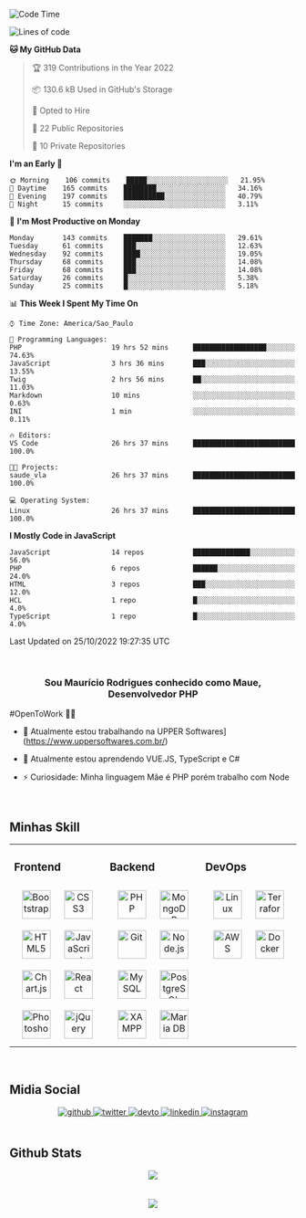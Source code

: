 <!--START_SECTION:waka-->
![Code Time](http://img.shields.io/badge/Code%20Time-905%20hrs%2042%20mins-blue)

![Lines of code](https://img.shields.io/badge/From%20Hello%20World%20I%27ve%20Written-5%20Million%20lines%20of%20code-blue)

**🐱 My GitHub Data** 

> 🏆 319 Contributions in the Year 2022
 > 
> 📦 130.6 kB Used in GitHub's Storage 
 > 
> 💼 Opted to Hire
 > 
> 📜 22 Public Repositories 
 > 
> 🔑 10 Private Repositories  
 > 
**I'm an Early 🐤** 

```text
🌞 Morning    106 commits    █████░░░░░░░░░░░░░░░░░░░░   21.95% 
🌆 Daytime    165 commits    ████████░░░░░░░░░░░░░░░░░   34.16% 
🌃 Evening    197 commits    ██████████░░░░░░░░░░░░░░░   40.79% 
🌙 Night      15 commits     ░░░░░░░░░░░░░░░░░░░░░░░░░   3.11%

```
📅 **I'm Most Productive on Monday** 

```text
Monday       143 commits    ███████░░░░░░░░░░░░░░░░░░   29.61% 
Tuesday      61 commits     ███░░░░░░░░░░░░░░░░░░░░░░   12.63% 
Wednesday    92 commits     ████░░░░░░░░░░░░░░░░░░░░░   19.05% 
Thursday     68 commits     ███░░░░░░░░░░░░░░░░░░░░░░   14.08% 
Friday       68 commits     ███░░░░░░░░░░░░░░░░░░░░░░   14.08% 
Saturday     26 commits     █░░░░░░░░░░░░░░░░░░░░░░░░   5.38% 
Sunday       25 commits     █░░░░░░░░░░░░░░░░░░░░░░░░   5.18%

```


📊 **This Week I Spent My Time On** 

```text
⌚︎ Time Zone: America/Sao_Paulo

💬 Programming Languages: 
PHP                      19 hrs 52 mins      ██████████████████░░░░░░░   74.63% 
JavaScript               3 hrs 36 mins       ███░░░░░░░░░░░░░░░░░░░░░░   13.55% 
Twig                     2 hrs 56 mins       ██░░░░░░░░░░░░░░░░░░░░░░░   11.03% 
Markdown                 10 mins             ░░░░░░░░░░░░░░░░░░░░░░░░░   0.63% 
INI                      1 min               ░░░░░░░░░░░░░░░░░░░░░░░░░   0.11%

🔥 Editors: 
VS Code                  26 hrs 37 mins      █████████████████████████   100.0%

🐱‍💻 Projects: 
saude_vla                26 hrs 37 mins      █████████████████████████   100.0%

💻 Operating System: 
Linux                    26 hrs 37 mins      █████████████████████████   100.0%

```

**I Mostly Code in JavaScript** 

```text
JavaScript               14 repos            ██████████████░░░░░░░░░░░   56.0% 
PHP                      6 repos             ██████░░░░░░░░░░░░░░░░░░░   24.0% 
HTML                     3 repos             ███░░░░░░░░░░░░░░░░░░░░░░   12.0% 
HCL                      1 repo              █░░░░░░░░░░░░░░░░░░░░░░░░   4.0% 
TypeScript               1 repo              █░░░░░░░░░░░░░░░░░░░░░░░░   4.0%

```



 Last Updated on 25/10/2022 19:27:35 UTC
<!--END_SECTION:waka-->

<br/>

### <div align="center">Sou Maurício Rodrigues conhecido como Maue, Desenvolvedor PHP

#OpenToWork 👨‍💻  </div>  
  

- 🔭 Atualmente estou trabalhando na UPPER Softwares](https://www.uppersoftwares.com.br/)  
  

- 🌱 Atualmente estou aprendendo VUE.JS, TypeScript e C# 
  

- ⚡ Curiosidade: Minha linguagem Mãe é PHP porém trabalho com Node  
  

<br/>  


## Minhas Skill  
<table><tr><td valign="top" width="33%">



### Frontend  
<div align="center">  
<img style="margin: 10px" src="https://profilinator.rishav.dev/skills-assets/bootstrap-plain.svg" alt="Bootstrap" height="50" />  
<img style="margin: 10px" src="https://profilinator.rishav.dev/skills-assets/css3-original-wordmark.svg" alt="CSS3" height="50" />  
<img style="margin: 10px" src="https://profilinator.rishav.dev/skills-assets/html5-original-wordmark.svg" alt="HTML5" height="50" />  
<img style="margin: 10px" src="https://profilinator.rishav.dev/skills-assets/javascript-original.svg" alt="JavaScript" height="50" />  
<img style="margin: 10px" src="https://profilinator.rishav.dev/skills-assets/logo-title.svg" alt="Chart.js" height="50" />  
<img style="margin: 10px" src="https://profilinator.rishav.dev/skills-assets/react-original-wordmark.svg" alt="React" height="50" />  
<img style="margin: 10px" src="https://profilinator.rishav.dev/skills-assets/photoshop-plain.svg" alt="Photoshop" height="50" />  
<img style="margin: 10px" src="https://profilinator.rishav.dev/skills-assets/jquery.png" alt="jQuery" height="50" />  
</div>

</td><td valign="top" width="33%">



### Backend  
<div align="center">  
<img style="margin: 10px" src="https://profilinator.rishav.dev/skills-assets/php-original.svg" alt="PHP" height="50" />  
<img style="margin: 10px" src="https://profilinator.rishav.dev/skills-assets/mongodb-original-wordmark.svg" alt="MongoDB" height="50" />  
<img style="margin: 10px" src="https://profilinator.rishav.dev/skills-assets/git-scm-icon.svg" alt="Git" height="50" />  
<img style="margin: 10px" src="https://profilinator.rishav.dev/skills-assets/nodejs-original-wordmark.svg" alt="Node.js" height="50" />  
<img style="margin: 10px" src="https://profilinator.rishav.dev/skills-assets/mysql-original-wordmark.svg" alt="MySQL" height="50" />  
<img style="margin: 10px" src="https://profilinator.rishav.dev/skills-assets/postgresql-original-wordmark.svg" alt="PostgreSQL" height="50" />  
<img style="margin: 10px" src="https://profilinator.rishav.dev/skills-assets/xampp.png" alt="XAMPP" height="50" />  
<img style="margin: 10px" src="https://profilinator.rishav.dev/skills-assets/mariadb.png" alt="Maria DB" height="50" />  
</div>

</td><td valign="top" width="33%">



### DevOps  
<div align="center">  
<img style="margin: 10px" src="https://profilinator.rishav.dev/skills-assets/linux-original.svg" alt="Linux" height="50" />  
<img style="margin: 10px" src="https://profilinator.rishav.dev/skills-assets/terraformio-icon.svg" alt="Terraform" height="50" />  
<img style="margin: 10px" src="https://profilinator.rishav.dev/skills-assets/amazonwebservices-original-wordmark.svg" alt="AWS" height="50" />  
<img style="margin: 10px" src="https://profilinator.rishav.dev/skills-assets/docker-original-wordmark.svg" alt="Docker" height="50" />  
</div>

</td></tr></table>  

<br/>  


## Midia Social  
<div align="center">
<a href="https://github.com/MaueDev" target="_blank">
<img src=https://img.shields.io/badge/github-%2324292e.svg?&style=for-the-badge&logo=github&logoColor=white alt=github style="margin-bottom: 5px;" />
</a>
<a href="https://twitter.com/MaueDev" target="_blank">
<img src=https://img.shields.io/badge/twitter-%2300acee.svg?&style=for-the-badge&logo=twitter&logoColor=white alt=twitter style="margin-bottom: 5px;" />
</a>
<a href="https://dev.to/rishavanandMaueDev" target="_blank">
<img src=https://img.shields.io/badge/dev.to-%2308090A.svg?&style=for-the-badge&logo=dev.to&logoColor=white alt=devto style="margin-bottom: 5px;" />
</a>
<a href="https://linkedin.com/in/mauricio-rodrigues-mauedev" target="_blank">
<img src=https://img.shields.io/badge/linkedin-%231E77B5.svg?&style=for-the-badge&logo=linkedin&logoColor=white alt=linkedin style="margin-bottom: 5px;" />
</a>
<a href="https://instagram.com/mauricio_rodrigues_21" target="_blank">
<img src=https://img.shields.io/badge/instagram-%23000000.svg?&style=for-the-badge&logo=instagram&logoColor=white alt=instagram style="margin-bottom: 5px;" />
</a>  
</div>  
  

<br/>  


## Github Stats  
<div align="center"><img src="https://github-readme-stats.vercel.app/api/top-langs/?username=MaueDev&hide_border=true&layout=compact" align="center" /></div>  

<br/>  

<br/>  

<div align="center">
<img src="https://komarev.com/ghpvc/?username=MaueDev&&style=flat-square" align="center" />
</div>  
  
